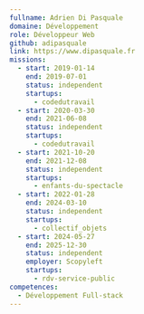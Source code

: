 ```yaml
---
fullname: Adrien Di Pasquale
domaine: Développement
role: Développeur Web
github: adipasquale
link: https://www.dipasquale.fr
missions:
  - start: 2019-01-14
    end: 2019-07-01
    status: independent
    startups:
      - codedutravail
  - start: 2020-03-30
    end: 2021-06-08
    status: independent
    startups:
      - codedutravail
  - start: 2021-10-20
    end: 2021-12-08
    status: independent
    startups:
      - enfants-du-spectacle
  - start: 2022-01-28
    end: 2024-03-10
    status: independent
    startups:
      - collectif_objets
  - start: 2024-05-27
    end: 2025-12-30
    status: independent
    employer: Scopyleft
    startups:
      - rdv-service-public
competences:
  - Développement Full-stack
---
```

